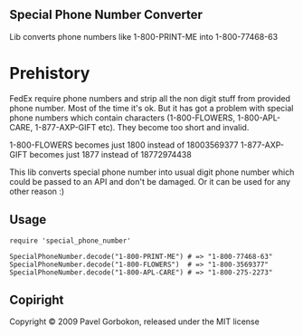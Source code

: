 ## Special Phone Number Converter

Lib converts phone numbers like 1-800-PRINT-ME into 1-800-77468-63

# Prehistory

FedEx require phone numbers and strip all the non digit stuff from provided phone number. 
Most of the time it's ok. But it has got a problem with special phone numbers which contain characters
(1-800-FLOWERS, 1-800-APL-CARE, 1-877-AXP-GIFT etc). They become too short and invalid. 

1-800-FLOWERS becomes just 1800 instead of 18003569377
1-877-AXP-GIFT becomes just 1877 instead of 18772974438

This lib converts special phone number into usual digit phone number 
which could be passed to an API and don't be damaged. Or it can be used for any other reason :)

## Usage

    require 'special_phone_number'
    
    SpecialPhoneNumber.decode("1-800-PRINT-ME") # => "1-800-77468-63"
    SpecialPhoneNumber.decode("1-800-FLOWERS")  # => "1-800-3569377"
    SpecialPhoneNumber.decode("1-800-APL-CARE") # => "1-800-275-2273"
    
## Copiright

Copyright &copy; 2009 Pavel Gorbokon, released under the MIT license